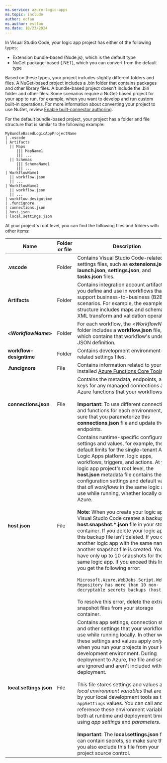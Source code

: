 ```yaml
---
ms.service: azure-logic-apps
ms.topic: include
author: ecfan
ms.author: estfan
ms.date: 10/23/2024
---
```


In Visual Studio Code, your logic app project has either of the following types:

* Extension bundle-based (Node.js), which is the default type
* NuGet package-based (.NET), which you can convert from the default type

Based on these types, your project includes slightly different folders and files. A NuGet-based project includes a .bin folder that contains packages and other library files. A bundle-based project doesn't include the .bin folder and other files. Some scenarios require a NuGet-based project for your app to run, for example, when you want to develop and run custom built-in operations. For more information about converting your project to use NuGet, review [Enable built-connector authoring](../logic-apps/create-single-tenant-workflows-visual-studio-code.md#enable-built-in-connector-authoring).

For the default bundle-based project, your project has a folder and file structure that is similar to the following example:

```text
MyBundleBasedLogicAppProjectName
| .vscode
| Artifacts
  || Maps 
     ||| MapName1
     ||| ...
  || Schemas
     ||| SchemaName1
     ||| ...
| WorkflowName1
  || workflow.json
  || ...
| WorkflowName2
  || workflow.json
  || ...
| workflow-designtime
| .funcignore
| connections.json
| host.json
| local.settings.json
```

At your project's root level, you can find the following files and folders with other items:

| Name | Folder or file | Description |
|------|----------------|-------------|
| **.vscode** | Folder | Contains Visual Studio Code-related settings files, such as **extensions.json**, **launch.json**, **settings.json**, and **tasks.json** files. |
| **Artifacts** | Folder | Contains integration account artifacts that you define and use in workflows that support business-to-business (B2B) scenarios. For example, the example structure includes maps and schemas for XML transform and validation operations. |
| **<*WorkflowName*>** | Folder | For each workflow, the <*WorkflowName*> folder includes a **workflow.json** file, which contains that workflow's underlying JSON definition. |
| **workflow-designtime** | Folder | Contains development environment-related settings files. |
| **.funcignore** | File | Contains information related to your installed [Azure Functions Core Tools](../../azure-functions/functions-run-local.md). |
| **connections.json** | File | Contains the metadata, endpoints, and keys for any managed connections and Azure functions that your workflows use. <br><br>**Important**: To use different connections and functions for each environment, make sure that you parameterize this **connections.json** file and update the endpoints. |
| **host.json** | File | Contains runtime-specific configuration settings and values, for example, the default limits for the single-tenant Azure Logic Apps platform, logic apps, workflows, triggers, and actions. At your logic app project's root level, the **host.json** metadata file contains the configuration settings and default values that *all workflows* in the same logic app use while running, whether locally or in Azure. <br><br>**Note**: When you create your logic app, Visual Studio Code creates a backup **host.snapshot.*.json** file in your storage container. If you delete your logic app, this backup file isn't deleted. If you create another logic app with the same name, another snapshot file is created. You can have only up to 10 snapshots for the same logic app. If you exceed this limit, you get the following error: <br><br>`Microsoft.Azure.WebJobs.Script.WebHost: Repository has more than 10 non-decryptable secrets backups (host))` <br><br>To resolve this error, delete the extra snapshot files from your storage container. |
| **local.settings.json** | File | Contains app settings, connection strings, and other settings that your workflows use while running locally. In other words, these settings and values apply *only* when you run your projects in your local development environment. During deployment to Azure, the file and settings are ignored and aren't included with your deployment. <br><br>This file stores settings and values as *local environment variables* that are used by your local development tools as the `appSettings` values. You can call and reference these environment variables both at runtime and deployment time by using *app settings* and *parameters*. <br><br>**Important**: The **local.settings.json** file can contain secrets, so make sure that you also exclude this file from your project source control. |
